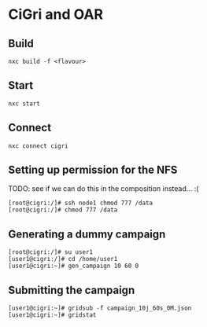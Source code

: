 # CiGri and OAR


## Build

```console
nxc build -f <flavour>
```

## Start

```console
nxc start
```

## Connect

```console
nxc connect cigri
```

## Setting up permission for the NFS

TODO: see if we can do this in the composition instead... :(

```console
[root@cigri:/]# ssh node1 chmod 777 /data
[root@cigri:/]# chmod 777 /data
```

## Generating a dummy campaign

```console
[root@cigri:/]# su user1
[user1@cigri:/]# cd /home/user1
[user1@cigri:~]# gen_campaign 10 60 0
```

## Submitting the campaign

```console
[user1@cigri:~]# gridsub -f campaign_10j_60s_0M.json
[user1@cigri:~]# gridstat
```
